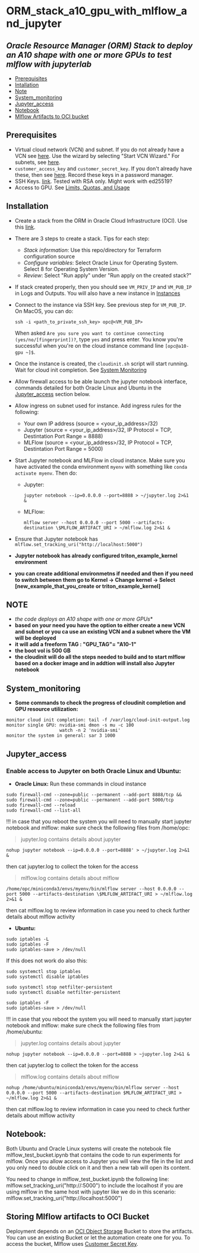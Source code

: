 # **ORM_stack_a10_gpu_with_mlflow_and_jupyter**

## **Oracle Resource Manager (ORM) Stack to deploy an A10* shape with one or more GPUs to test mlflow with jupyterlab*

- [Prerequisites](#prerequisites)
- [Intallation](#installation)
- [Note](#note)
- [System_monitoring](#system_monitoring)
- [Jupyter_access](#jupyter_access)
- [Notebook](#notebook)
- [Mlflow Artifacts to OCI bucket](#storing-mlflow-artifacts-to-oci-bucket)


## Prerequisites
- Virtual cloud network (VCN) and subnet. If you do not already have a VCN see [here](https://docs.oracle.com/en-us/iaas/Content/Network/Tasks/create_vcn.htm). Use the wizard by selecting "Start VCN Wizard." For subnets, see [here](https://docs.oracle.com/en-us/iaas/Content/Network/Tasks/create_subnet.htm).
- `customer_access_key` and `customer_secret_key`. If you don't already have these, then see [here](https://docs.oracle.com/en-us/iaas/Content/Identity/access/using-the-console.htm#create-customer-secret-key). Record these keys in a password manager.
- SSH Keys. [link](https://docs.github.com/en/authentication/connecting-to-github-with-ssh/generating-a-new-ssh-key-and-adding-it-to-the-ssh-agent#generating-a-new-ssh-key). Tested with RSA only. Might work with ed25519?
- Access to GPU. See [Limits, Quotas, and Usage](https://cloud.oracle.com/limits)

## Installation
- Create a stack from the ORM in Oracle Cloud Infrastructure (OCI). Use this [link](https://cloud.oracle.com/resourcemanager/stacks).
- There are 3 steps to create a stack. Tips for each step:
    - *Stack information*: Use this repo/directory for Terraform configuration source
    - *Configure variables*: Select Oracle Linux for Operating System. Select 8 for Operating System Version.
    - *Review*: Select "Run apply" under "Run apply on the created stack?"
- If stack created properly, then you should see `VM_PRIV_IP` and `VM_PUB_IP` in Logs and Outputs. You will also have a new instance in [Instances](https://cloud.oracle.com/compute/instances)
- Connect to the instance via SSH key. See previous step for `VM_PUB_IP`. On MacOS, you can do:

    ```
    ssh -i <path_to_private_ssh_key> opc@<VM_PUB_IP>
    ```
    When asked `Are you sure you want to continue connecting (yes/no/[fingerprint])?`, type `yes` and press enter.  You know you're successful when you're on the cloud instance command line `[opc@a10-gpu ~]$`.

- Once the instance is created, the `cloudinit.sh` script will start running. Wait for cloud init completion. See [System Monitoring](#system_monitoring)
- Allow firewall access to be able launch the jupyter notebook interface, commands detailed for both Oracle Linux and Ubuntu in the [Jupyter_access](#jupyter_access) section below.
- Allow ingress on subnet used for instance. Add ingress rules for the following:
    - Your own IP address (source = <your_ip_address>/32)
    - Jupyter (source = <your_ip_address>/32, IP Protocol = TCP, Destintation Port Range = 8888)
    - MLFlow (source = <your_ip_address>/32, IP Protocol = TCP, Destintation Port Range = 5000)
- Start Jupyter notebook and MLFlow in cloud instance. Make sure you have activated the conda environment `myenv` with something like `conda activate myenv`. Then do:
    - Jupyter:
        ```
        jupyter notebook --ip=0.0.0.0 --port=8888 > ~/jupyter.log 2>&1 &
        ```
    - MLFlow:
        ```
        mlflow server --host 0.0.0.0 --port 5000 --artifacts-destination \$MLFLOW_ARTIFACT_URI > ~/mlflow.log 2>&1 &
        ```
- Ensure that Jupyter notebook has `mlflow.set_tracking_uri("http://localhost:5000")`

- **Jupyter notebook has already configured triton_example_kernel environment**
- **you can create additional environmetns if needed and then if you need to switch between them go to Kernel -> Change kernel -> Select [new_example_that_you_create  or triton_example_kernel]**


## NOTE
- **the code deploys an A10* shape with one or more GPUs**
- **based on your need you have the option to either create a new VCN and subnet or you ca use an existing VCN and a subnet where the VM will be deployed**
- **it will add a freeform TAG : "GPU_TAG"= "A10-1"**
- **the boot vol is 500 GB**
- **the cloudinit will do all the steps needed to build and to start mlflow based on a docker image and in addtion will install also Jupyter notebook**

## System_monitoring
- **Some commands to check the progress of cloudinit completion and GPU resource utilization:**
```
monitor cloud init completion: tail -f /var/log/cloud-init-output.log
monitor single GPU: nvidia-smi dmon -s mu -c 100
                    watch -n 2 'nvidia-smi'
monitor the system in general: sar 3 1000
```
## Jupyter_access
### Enable access to Jupyter on both Oracle Linux and Ubuntu:

- **Oracle Linux:** Run these commands in cloud instance
```
sudo firewall-cmd --zone=public --permanent --add-port 8888/tcp && sudo firewall-cmd --zone=public --permanent --add-port 5000/tcp
sudo firewall-cmd --reload
sudo firewall-cmd --list-all
```
!!! in case that you reboot the system you will need to manually start jupyter notebook and mlflow:
make sure check the following files from /home/opc:

> jupyter.log contains details about jupyter
```
nohup jupyter notebook --ip=0.0.0.0 --port=8888' > ~/jupyter.log 2>&1 &
```
then cat jupyter.log to collect the token for the access

> mlflow.log contains details about mlflow
```
/home/opc/miniconda3/envs/myenv/bin/mlflow server --host 0.0.0.0 --port 5000 --artifacts-destination \$MLFLOW_ARTIFACT_URI > ~/mlflow.log 2>&1 &
```
then cat mlflow.log to review information in case you need to check further details about mlflow activity


- **Ubuntu:**
```
sudo iptables -L
sudo iptables -F
sudo iptables-save > /dev/null
```
If this does not work do also this:
```
sudo systemctl stop iptables
sudo systemctl disable iptables

sudo systemctl stop netfilter-persistent
sudo systemctl disable netfilter-persistent

sudo iptables -F
sudo iptables-save > /dev/null
```
!!! in case that you reboot the system you will need to manually start jupyter notebook and mlflow:
make sure check the following files from /home/ubuntu:

> jupyter.log contains details about jupyter
```
nohup jupyter notebook --ip=0.0.0.0 --port=8888 > ~jupyter.log 2>&1 &
```
then cat jupyter.log to collect the token for the access

> mlflow.log contains details about mlflow
```
nohup /home/ubuntu/miniconda3/envs/myenv/bin/mlflow server --host 0.0.0.0 --port 5000 --artifacts-destination $MLFLOW_ARTIFACT_URI > ~/mlflow.log 2>&1 &
```
then cat mlflow.log to review information in case you need to check further details about mlflow activity

## Notebook:
Both Ubuntu and Oracle Linux systems will create the notebook file mlflow_test_bucket.ipynb that contains the code to run experiments for mlflow. Once you allow access to Jupyter you will view the file in the list and you only need to double click on it and then a new tab will open its content.

You need to change in mlflow_test_bucket.ipynb the following line: mlflow.set_tracking_uri("http://:5000") to include the localhost if you are using mlflow in the same host with jupyter like we do in this scenario: mlflow.set_tracking_uri("http://localhost:5000")

## Storing Mlflow artifacts to OCI Bucket
Deployment depends on an [OCI Object Storage](https://docs.oracle.com/en-us/iaas/Content/Object/Concepts/objectstorageoverview.htm) Bucket to store the artifacts.
You can use an existing Bucket or let the automation create one for you.
To access the bucket, Mlflow uses [Customer Secret Key](https://docs.oracle.com/en-us/iaas/Content/Rover/IAM/User_Credentials/Secret_Keys/customer-secret-key_management.htm).
